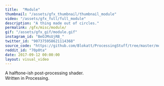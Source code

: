 ```yaml
---
title:  "Module"
thumbnail: "/assets/gfx_thumbnail/thumbnail_module"
video: "/assets/gfx_full/full_module"
description: "A thing made out of circles."
permalink: /gfx/misc/module/
gif: "/assets/gfx_gif/module.gif"
instagram_id: "BeOJMsUjRB_"
twitter_id: "907375958621114368" 
source_code: "https://github.com/Blokatt/ProcessingStuff/tree/master/module" 
reddit_id: "70p0ta"
date: 2017-09-12 00:00:00
layout: visual_video
---
```

A halftone-ish post-processing shader.   
Written in Processing.
